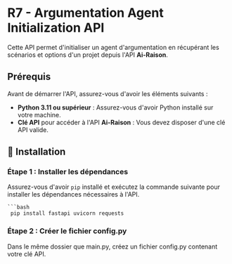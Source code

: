 # R7 - Argumentation Agent Initialization API

Cette API permet d'initialiser un agent d'argumentation en récupérant les scénarios et options d'un projet depuis l'API **Ai-Raison**.

## Prérequis

Avant de démarrer l'API, assurez-vous d'avoir les éléments suivants :

- **Python 3.11 ou supérieur** : Assurez-vous d'avoir Python installé sur votre machine.
- **Clé API** pour accéder à l'API **Ai-Raison** : Vous devez disposer d'une clé API valide.

## 🏁 Installation

### Étape 1 : Installer les dépendances

Assurez-vous d'avoir `pip` installé et exécutez la commande suivante pour installer les dépendances nécessaires à l'API.

    ```bash
     pip install fastapi uvicorn requests

### Étape 2 : Créer le fichier config.py
Dans le même dossier que main.py, créez un fichier config.py contenant votre clé API.
